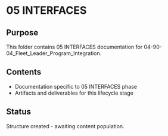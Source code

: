 # 05 INTERFACES

## Purpose
This folder contains 05 INTERFACES documentation for 04-90-04_Fleet_Leader_Program_Integration.

## Contents
- Documentation specific to 05 INTERFACES phase
- Artifacts and deliverables for this lifecycle stage

## Status
Structure created - awaiting content population.
